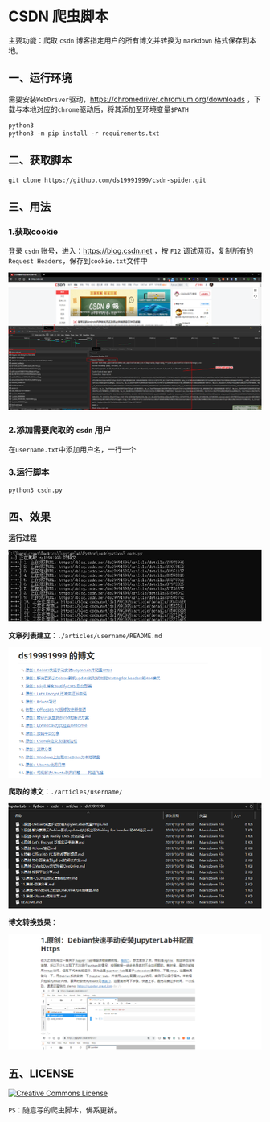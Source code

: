 # CSDN 爬虫脚本

主要功能：爬取 `csdn` 博客指定用户的所有博文并转换为 `markdown` 格式保存到本地。

## 一、运行环境

需要安装`WebDriver`驱动，https://chromedriver.chromium.org/downloads ，下载与本地对应的`chrome`驱动后，将其添加至环境变量`$PATH`

```shell
python3
python3 -m pip install -r requirements.txt
```

## 二、获取脚本

```shell
git clone https://github.com/ds19991999/csdn-spider.git
```

## 三、用法

### 1.获取cookie

登录 `csdn` 账号，进入：https://blog.csdn.net ，按 `F12` 调试网页，复制所有的 `Request Headers`，保存到`cookie.txt`文件中

![1571482112632](assets/1571482112632.png)

### 2.添加需要爬取的 `csdn` 用户

在`username.txt`中添加用户名，一行一个

### 3.运行脚本

```shell
python3 csdn.py
```

## 四、效果

**运行过程**

![1571483423256](assets/1571483423256.png)

**文章列表建立**：`./articles/username/README.md`

![1571483552438](assets/1571483552438.png)

**爬取的博文**：`./articles/username/`

![1571483479356](assets/1571483479356.png)

**博文转换效果**：

![1571483777703](assets/1571483777703.png)

## 五、LICENSE

<a rel="license" href="http://creativecommons.org/licenses/by-nc-sa/4.0/"><img alt="Creative Commons License" style="border-width:0" src="https://i.creativecommons.org/l/by-nc-sa/4.0/88x31.png" /></a>



`PS`：随意写的爬虫脚本，佛系更新。
